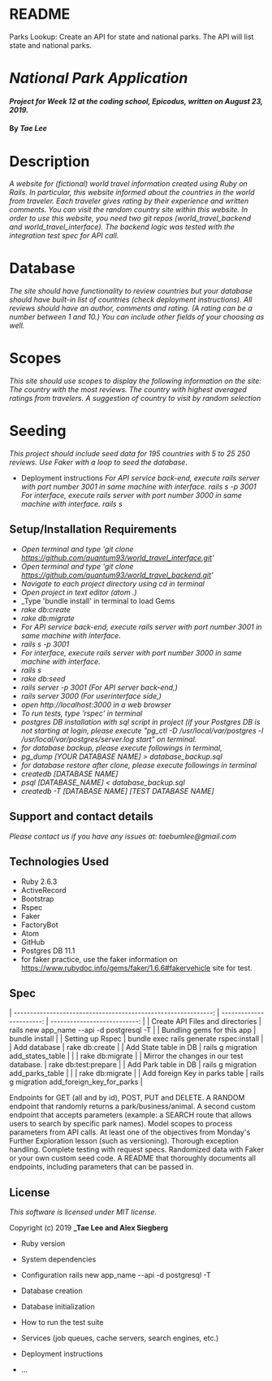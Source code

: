 # README

Parks Lookup: Create an API for state and national parks. The API will list state and national parks.

# _National Park Application_

#### _Project for Week 12 at the coding school, Epicodus, written on August 23, 2019._

#### By _**Tae Lee**_

# Description
_A website for (fictional) world travel information created using Ruby on Rails.
In particular, this website informed about the countries in the world from traveler. Each traveler gives rating by their experience and written comments. You can visit the random country site within this website. In order to use this website, you need two git repos (world_travel_backend and world_travel_interface). The backend logic was tested with the integration test spec for API call._

# Database
_The site should have functionality to review countries but your database should have built-in list of countries (check deployment instructions). All reviews should have an author, comments and rating. (A rating can be a number between 1 and 10.) You can include other fields of your choosing as well._

# Scopes
_This site should use scopes to display the following information on the site:_
_The country with the most reviews._
_The country with highest averaged ratings from travelers._
_A suggestion of country to visit by random selection_

# Seeding
_This project should include seed data for 195 countries with 5 to 25 250 reviews. Use Faker with a loop to seed the database._

* Deployment instructions
_For API service back-end, execute rails server with port number 3001 in same machine with interface._
_rails s -p 3001_
_For interface, execute rails server with port number 3000 in same machine with interface._
_rails s_

## Setup/Installation Requirements
* _Open terminal and type 'git clone https://github.com/quantum93/world_travel_interface.git'_
* _Open terminal and type 'git clone https://github.com/quantum93/world_travel_backend.git'_
* _Navigate to each project directory using cd in terminal_
* _Open project in text editor (atom .)_
* _Type 'bundle install' in terminal to load Gems
* _rake db:create_
* _rake db:migrate_
* _For API service back-end, execute rails server with port number 3001 in same machine with interface._
* _rails s -p 3001_
* _For interface, execute rails server with port number 3000 in same machine with interface._
* _rails s_
* _rake db:seed_
* _rails server -p 3001 (For API server back-end,)_
* _rails server 3000 (For userinterface side,)_
* _open http://localhost:3000 in a web browser_
* _To run tests, type 'rspec' in terminal_
* _postgres DB installation with sql script in project (if your Postgres DB is not starting at login, please execute "pg_ctl -D /usr/local/var/postgres -l /usr/local/var/postgres/server.log start" on terminal._
* _for database backup, please execute followings in terminal,_
* _pg_dump [YOUR DATABASE NAME] > database_backup.sql_
* _for database restore after clone, please execute followings in terminal_
* _createdb [DATABASE NAME]_
* _psql [DATABASE_NAME] < database_backup.sql_
* _createdb -T [DATABASE NAME] [TEST DATABASE NAME]_

## Support and contact details

_Please contact us if you have any issues at: taebumlee@gmail.com_

## Technologies Used
* Ruby 2.6.3
* ActiveRecord
* Bootstrap
* Rspec
* Faker
* FactoryBot
* Atom
* GitHub
* Postgres DB 11.1
* for faker practice, use the faker information on https://www.rubydoc.info/gems/faker/1.6.6#fakervehicle site for test.

## Spec
| -------------------------------------------------------------: | -----------------------: | ---------------------------: |
| Create API Files and directories                               | rails new app_name --api -d postgresql -T               |
| Bundling gems for this app                                     | bundle install                                          |
| Setting up Rspec                                               | bundle exec rails generate rspec:install                |
| Add database                                                   | rake db:create                                          |
| Add State table in DB                                          | rails g migration add_states_table                      |
|                                                                | rake db:migrate                                         |
| Mirror the changes in our test database.                       | rake db:test:prepare                                    |
| Add Park table in DB                                           | rails g migration add_parks_table                       |
|                                                                | rake db:migrate                                         |
| Add foreign Key in parks table                                 | rails g migration add_foreign_key_for_parks             |




Endpoints for GET (all and by id), POST, PUT and DELETE.
A RANDOM endpoint that randomly returns a park/business/animal.
A second custom endpoint that accepts parameters (example: a SEARCH route that allows users to search by specific park names).
Model scopes to process parameters from API calls.
At least one of the objectives from Monday's Further Exploration lesson (such as versioning).
Thorough exception handling.
Complete testing with request specs.
Randomized data with Faker or your own custom seed code.
A README that thoroughly documents all endpoints, including parameters that can be passed in.
## License
_This software is licensed under MIT license._

Copyright (c) 2019 **_Tae Lee and Alex Siegberg**

* Ruby version

* System dependencies

* Configuration
rails new app_name --api -d postgresql -T
* Database creation

* Database initialization

* How to run the test suite

* Services (job queues, cache servers, search engines, etc.)

* Deployment instructions

* ...
